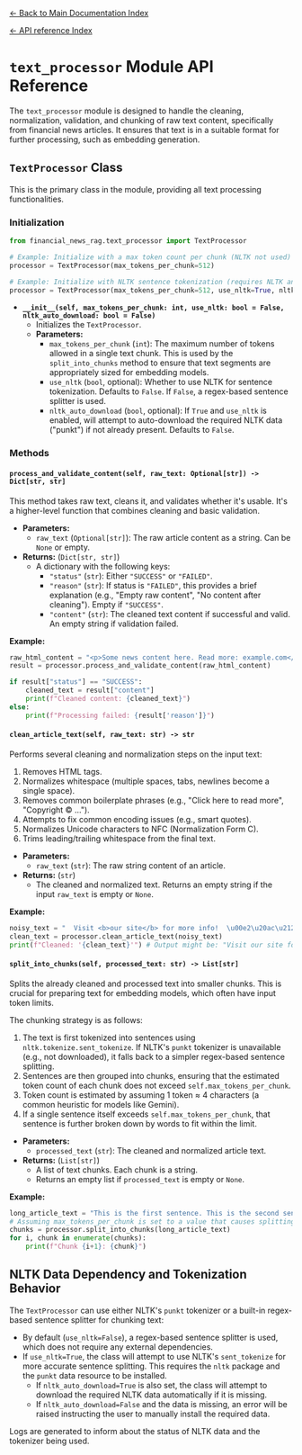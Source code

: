 [← Back to Main Documentation Index](../index.md)  

[← API reference Index](./index.md)


# `text_processor` Module API Reference

The `text_processor` module is designed to handle the cleaning, normalization, validation, and chunking of raw text content, specifically from financial news articles. It ensures that text is in a suitable format for further processing, such as embedding generation.

## `TextProcessor` Class


This is the primary class in the module, providing all text processing functionalities.

### Initialization

```python
from financial_news_rag.text_processor import TextProcessor

# Example: Initialize with a max token count per chunk (NLTK not used)
processor = TextProcessor(max_tokens_per_chunk=512)

# Example: Initialize with NLTK sentence tokenization (requires NLTK and punkt data)
processor = TextProcessor(max_tokens_per_chunk=512, use_nltk=True, nltk_auto_download=True)
```

-   **`__init__(self, max_tokens_per_chunk: int, use_nltk: bool = False, nltk_auto_download: bool = False)`**
    -   Initializes the `TextProcessor`.
    -   **Parameters:**
        -   `max_tokens_per_chunk` (`int`): The maximum number of tokens allowed in a single text chunk. This is used by the `split_into_chunks` method to ensure that text segments are appropriately sized for embedding models.
        -   `use_nltk` (`bool`, optional): Whether to use NLTK for sentence tokenization. Defaults to `False`. If `False`, a regex-based sentence splitter is used.
        -   `nltk_auto_download` (`bool`, optional): If `True` and `use_nltk` is enabled, will attempt to auto-download the required NLTK data ("punkt") if not already present. Defaults to `False`.

### Methods

#### `process_and_validate_content(self, raw_text: Optional[str]) -> Dict[str, str]`

This method takes raw text, cleans it, and validates whether it's usable. It's a higher-level function that combines cleaning and basic validation.

-   **Parameters:**
    -   `raw_text` (`Optional[str]`): The raw article content as a string. Can be `None` or empty.
-   **Returns:** (`Dict[str, str]`)
    -   A dictionary with the following keys:
        -   `"status"` (`str`): Either `"SUCCESS"` or `"FAILED"`.
        -   `"reason"` (`str`): If status is `"FAILED"`, this provides a brief explanation (e.g., "Empty raw content", "No content after cleaning"). Empty if `"SUCCESS"`.
        -   `"content"` (`str`): The cleaned text content if successful and valid. An empty string if validation failed.

**Example:**
```python
raw_html_content = "<p>Some news content here. Read more: example.com</p>"
result = processor.process_and_validate_content(raw_html_content)

if result["status"] == "SUCCESS":
    cleaned_text = result["content"]
    print(f"Cleaned content: {cleaned_text}")
else:
    print(f"Processing failed: {result['reason']}")
```

#### `clean_article_text(self, raw_text: str) -> str`

Performs several cleaning and normalization steps on the input text:
1.  Removes HTML tags.
2.  Normalizes whitespace (multiple spaces, tabs, newlines become a single space).
3.  Removes common boilerplate phrases (e.g., "Click here to read more", "Copyright © ...").
4.  Attempts to fix common encoding issues (e.g., smart quotes).
5.  Normalizes Unicode characters to NFC (Normalization Form C).
6.  Trims leading/trailing whitespace from the final text.

-   **Parameters:**
    -   `raw_text` (`str`): The raw string content of an article.
-   **Returns:** (`str`)
    -   The cleaned and normalized text. Returns an empty string if the input `raw_text` is empty or `None`.

**Example:**
```python
noisy_text = "  Visit <b>our site</b> for more info!  \u00e2\u20ac\u2122s a quote.  Click here to read more."
clean_text = processor.clean_article_text(noisy_text)
print(f"Cleaned: '{clean_text}'") # Output might be: "Visit our site for more info! 's a quote."
```

#### `split_into_chunks(self, processed_text: str) -> List[str]`

Splits the already cleaned and processed text into smaller chunks. This is crucial for preparing text for embedding models, which often have input token limits.

The chunking strategy is as follows:
1.  The text is first tokenized into sentences using `nltk.tokenize.sent_tokenize`. If NLTK's `punkt` tokenizer is unavailable (e.g., not downloaded), it falls back to a simpler regex-based sentence splitting.
2.  Sentences are then grouped into chunks, ensuring that the estimated token count of each chunk does not exceed `self.max_tokens_per_chunk`.
3.  Token count is estimated by assuming 1 token ≈ 4 characters (a common heuristic for models like Gemini).
4.  If a single sentence itself exceeds `self.max_tokens_per_chunk`, that sentence is further broken down by words to fit within the limit.

-   **Parameters:**
    -   `processed_text` (`str`): The cleaned and normalized article text.
-   **Returns:** (`List[str]`)
    -   A list of text chunks. Each chunk is a string.
    -   Returns an empty list if `processed_text` is empty or `None`.

**Example:**
```python
long_article_text = "This is the first sentence. This is the second sentence which is a bit longer. And here comes a third one, making the text quite substantial overall."
# Assuming max_tokens_per_chunk is set to a value that causes splitting
chunks = processor.split_into_chunks(long_article_text)
for i, chunk in enumerate(chunks):
    print(f"Chunk {i+1}: {chunk}")
```


## NLTK Data Dependency and Tokenization Behavior

The `TextProcessor` can use either NLTK's `punkt` tokenizer or a built-in regex-based sentence splitter for chunking text:

- By default (`use_nltk=False`), a regex-based sentence splitter is used, which does not require any external dependencies.
- If `use_nltk=True`, the class will attempt to use NLTK's `sent_tokenize` for more accurate sentence splitting. This requires the `nltk` package and the `punkt` data resource to be installed.
    - If `nltk_auto_download=True` is also set, the class will attempt to download the required NLTK data automatically if it is missing.
    - If `nltk_auto_download=False` and the data is missing, an error will be raised instructing the user to manually install the required data.

Logs are generated to inform about the status of NLTK data and the tokenizer being used.
